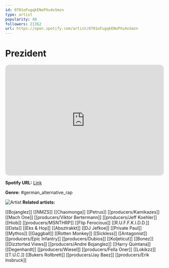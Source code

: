 ```yaml
---
id: 0701oFugqkENoPXu4xSmzn
type: artist
popularity: 40
followers: 21362
url: https://open.spotify.com/artist/0701oFugqkENoPXu4xSmzn
---
```

# Prezident

<iframe style="border-radius:12px" src="https://open.spotify.com/embed/artist/0701oFugqkENoPXu4xSmzn" width="100%" height="352" frameBorder="0" allowfullscreen="" allow="autoplay; clipboard-write; encrypted-media; fullscreen; picture-in-picture" loading="lazy"></iframe>

**Spotify URL:** [Link](https://open.spotify.com/artist/0701oFugqkENoPXu4xSmzn)

**Genre:**  #german_alternative_rap

![Artist](https://i.scdn.co/image/ab6761610000e5eb806c57bdb59b09a4fe066ded)
**Related artists:**

[[Bojanglez]]
[[NMZS]]
[[Chaomonga]]
[[Petrus]]
[[producers/Kamikazes]]
[[Mach One]]
[[producers/Viktor Bertermann]]
[[producers/Jeff Koehler]]
[[Hiob]]
[[producers/MSNTHRP]]
[[Flip Ferocious]]
[[R.U.F.F.K.I.D.D.]]
[[Elsta]]
[[Eks & Hop]]
[[Absztrakkt]]
[[DJ Jefkoe]]
[[Private Paul]]
[[Mythos]]
[[Gaggball]]
[[Rotten Monkey]]
[[Sickless]]
[[Antagonist]]
[[producers/Epic Infantry]]
[[producers/Dubios]]
[[Koljeticut]]
[[Bonez]]
[[Dizztorted Views]]
[[producers/Andre Bojanglez]]
[[Harry Quintana]]
[[Degenhardt]]
[[producers/Wiesel]]
[[producers/Fella Oner]]
[[Lokikzz]]
[[T.U.C.]]
[[Bukers Rollbrett]]
[[producers/Jay Baez]]
[[producers/Erik Insbruck]]
